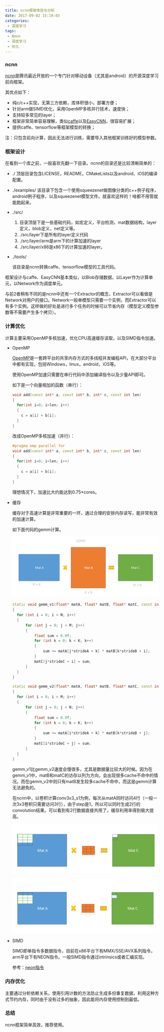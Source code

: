 ```yaml
---
title: ncnn框架体验与分析
date: 2017-09-02 15:19:03
categories:
 - 深度学习
tags:
 - Neon
 - 深度学习
 - 优化
---
```


### ncnn

[ncnn](https://github.com/Tencent/ncnn)是腾讯最近开放的一个专门针对移动设备（尤其是android）的开源深度学习前向框架。

其优点如下：

* 纯c/c++实现，无第三方依赖，库体积很小，部署方便；
* 针对arm做SIMD优化，采用OpenMP多核并行技术，速度快；
* 支持较多常见的layer；
* 框架非常简单容易理解，类似[caffe](https://github.com/BVLC/caffe)以及[EasyCNN](https://github.com/xylcbd/EasyCNN)，很容易扩展；
* 提供caffe、tensorflow等框架模型的转换；

注：只包含前向计算，因此无法进行训练，需要导入其他框架训练好的模型参数。



### 框架设计

在看到一个库之前，一般喜欢先翻一下目录。ncnn的目录还是比较清晰简单的：

* ./
  顶层目录包含LICENSE，README，CMakeLists以及android、iOS的编译配置。

* ./examples/
  该目录下包含一个使用squeezenet做图像分类的c++例子程序，android例子程序，以及squeezenet模型文件。就喜欢这样的！啥都不用管就能跑起来。

* ./src/
  1. 目录顶层下是一些基础代码，如宏定义，平台检测，mat数据结构，layer定义，blob定义，net定义等。  
  2. ./src/layer下是所有的layer定义代码
  3. ./src/layer/arm是arm下的计算加速的layer
  4. ./src/layer/x86是x86下的计算加速的layer。

* ./tools/

  该目录是ncnn转换caffe、tensorflow模型的工具代码。

框架设计与caffe、EasyCNN基本类似，以Blob存储数据，以Layer作为计算单元，以Network作为调度单元。  

与前2者稍有不同的是ncnn中还有一个Extractor的概念，Extractor可以看做是Network对用户的接口。Network一般单模型只需要一个实例，而Extractor可以有多个实例。这样做的好处是进行多个任务的时候可以节省内存（模型定义模型参数等不需要产生多个拷贝）。



### 计算优化

​	计算主要采用OpenMP多核加速，优化CPU高速缓存读取，以及SIMD指令加速。

 *  OpenMP

    [OpenMP](https://zh.wikipedia.org/wiki/OpenMP)是一套跨平台的共享内存方式的多线程并发编程API，在大部分平台中都有实现，包括Windows，linux，android，iOS等。

    使用OpenMP加速只需要在串行代码中添加编译指令以及少量API即可。

    如下是一个向量相加的函数（串行）：

    ```c++
    void add(const int* a, const int* b, int* c, const int len)
    {
      for(int i=0; i<len; i++)
      {
        c = a[i] + b[i];
      }
    }
    ```

    改成OpenMP多核加速（并行）：

    ```c++
    #pragma omp parallel for
    void add(const int* a, const int* b, int* c, const int len)
    {
      for(int i=0; i<len; i++)
      {
        c = a[i] + b[i];
      }
    }
    ```

    理想情况下，加速比大约能达到0.75*cores。

* 缓存

  缓存对于高速计算是非常重要的一环，通过合理的安排内存读写，能非常有效的加速计算。

  如下面代码的gemm计算。

  ![](./ncnn-analysis/gemm.png)

  ```c++
  static void gemm_v1(float* matA, float* matB, float* matC, const int M, const int N, const int K, const int strideA, const int strideB, const int strideC)
  {
  	for (int i = 0; i < N; i++)
  	{
  		for (int j = 0; j < M; j++)
  		{
  			float sum = 0.0f;
  			for (int k = 0; k < K; k++)
  			{
  				sum += matA[j*strideA + k] * matB[k*strideB + i];
  			}
  			matC[j*strideC + i] = sum;
  		}
  	}
  }
  ```

  ```c++
  static void gemm_v2(float* matA, float* matB, float* matC, const int M, const int N, const int K, const int strideA, const int strideB, const int strideC)
  {
  	for (int i = 0; i < M; i++)
  	{
  		for (int j = 0; j < N; j++)
  		{
  			float sum = 0.0f;
  			for (int k = 0; k < K; k++)
  			{
  				sum += matA[i*strideA + k] * matB[k*strideB + j];
  			}
  			matC[i*strideC + j] = sum;
  		}
  	}
  }
  ```

  gemm_v1比gemm_v2速度会慢很多，尤其是数据量比较大的时候。因为在gemm_v1中，matB和matC的访存以列为方向，会出现很多cache不命中的情况。而在gemm_v2中则只有matB发生较多cache不命中，而这是gemm计算无法避免的。

  在ncnn中，以卷积计算conv3x3_s1为例，每次从matA同时访问4行（一般一次3x3卷积只需要访问3行），由于step是1，所以可以同时生成2行的convolution结果。可以看到有2行数据直接共用了，缓存利用率得到极大提高。

  ![](./ncnn-analysis/gemm_row0_col0.png)

  ![](./ncnn-analysis/gemm_row1_col0.png)

* SIMD

  SIMD即单指令多数据指令，目前在x86平台下有MMX/SSE/AVX系列指令，arm平台下有NEON指令。一般SIMD指令通过intrinsics或者汇编实现。

  参考：[neon指令](http://hongbomin.com/2016/05/13/arm_neon_introduction/)

### 内存优化

​	主要通过分析依赖关系，使用引用计数的方法防止生成多份重复数据，利用这种方式节约内存，同时由于没有过多的抽象，因此能将内存使用控制到最低。



### 总结

ncnn框架简单高效，推荐使用。
